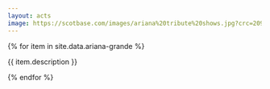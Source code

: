 ```yaml
---
layout: acts
image: https://scotbase.com/images/ariana%20tribute%20shows.jpg?crc=209923926
---
```


<div class="row mt-4 mb-4">
  {% for item in site.data.ariana-grande %}
    <div class="col-md-4 mb-5">
      <div class="card border-0 shadow h-100">
        <a href="/acts/{{ item.title | slugify }}">
          <img class="card-img-top" src="{{ item.image_src }}" alt="" />
        </a>
         <div class="card-body">
          <p class="card-text">{{ item.description }}</p>
        </div>
      </div>
    </div>
  {% endfor %}
</div>
